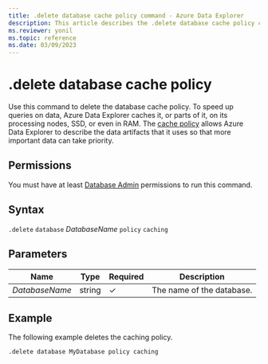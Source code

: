 ```yaml
---
title: .delete database cache policy command - Azure Data Explorer
description: This article describes the .delete database cache policy command in Azure Data Explorer.
ms.reviewer: yonil
ms.topic: reference
ms.date: 03/09/2023
---
```

# .delete database cache policy

Use this command to delete the database cache policy. To speed up queries on data, Azure Data Explorer caches it, or parts of it, on its processing nodes, SSD, or even in RAM. The [cache policy](cachepolicy.md) allows Azure Data Explorer to describe the data artifacts that it uses so that more important data can take priority.

## Permissions

You must have at least [Database Admin](access-control/role-based-access-control.md) permissions to run this command.

## Syntax

`.delete` `database` *DatabaseName* `policy` `caching`

## Parameters

|Name|Type|Required|Description|
|--|--|--|--|
|*DatabaseName*|string|&check;|The name of the database.|

## Example

The following example deletes the caching policy.

```kusto
.delete database MyDatabase policy caching
```
